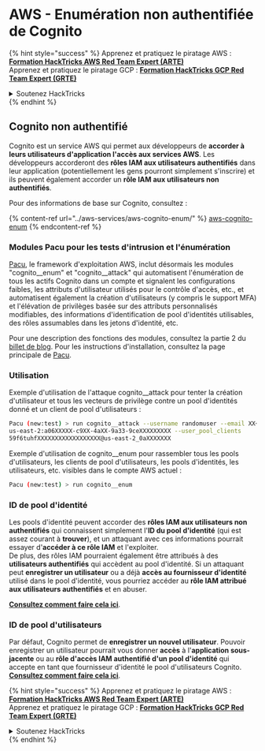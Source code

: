 # AWS - Enumération non authentifiée de Cognito

{% hint style="success" %}
Apprenez et pratiquez le piratage AWS :<img src="/.gitbook/assets/image.png" alt="" data-size="line">[**Formation HackTricks AWS Red Team Expert (ARTE)**](https://training.hacktricks.xyz/courses/arte)<img src="/.gitbook/assets/image.png" alt="" data-size="line">\
Apprenez et pratiquez le piratage GCP : <img src="/.gitbook/assets/image (2).png" alt="" data-size="line">[**Formation HackTricks GCP Red Team Expert (GRTE)**<img src="/.gitbook/assets/image (2).png" alt="" data-size="line">](https://training.hacktricks.xyz/courses/grte)

<details>

<summary>Soutenez HackTricks</summary>

* Consultez les [**plans d'abonnement**](https://github.com/sponsors/carlospolop)!
* **Rejoignez le** 💬 [**groupe Discord**](https://discord.gg/hRep4RUj7f) ou le [**groupe Telegram**](https://t.me/peass) ou **suivez-nous** sur **Twitter** 🐦 [**@hacktricks\_live**](https://twitter.com/hacktricks\_live)**.**
* **Partagez des astuces de piratage en soumettant des PR aux** [**HackTricks**](https://github.com/carlospolop/hacktricks) et [**HackTricks Cloud**](https://github.com/carlospolop/hacktricks-cloud) dépôts GitHub.

</details>
{% endhint %}

## Cognito non authentifié

Cognito est un service AWS qui permet aux développeurs de **accorder à leurs utilisateurs d'application l'accès aux services AWS**. Les développeurs accorderont des **rôles IAM aux utilisateurs authentifiés** dans leur application (potentiellement les gens pourront simplement s'inscrire) et ils peuvent également accorder un **rôle IAM aux utilisateurs non authentifiés**.

Pour des informations de base sur Cognito, consultez :

{% content-ref url="../aws-services/aws-cognito-enum/" %}
[aws-cognito-enum](../aws-services/aws-cognito-enum/)
{% endcontent-ref %}

### Modules Pacu pour les tests d'intrusion et l'énumération

[Pacu](https://github.com/RhinoSecurityLabs/pacu), le framework d'exploitation AWS, inclut désormais les modules "cognito__enum" et "cognito__attack" qui automatisent l'énumération de tous les actifs Cognito dans un compte et signalent les configurations faibles, les attributs d'utilisateur utilisés pour le contrôle d'accès, etc., et automatisent également la création d'utilisateurs (y compris le support MFA) et l'élévation de privilèges basée sur des attributs personnalisés modifiables, des informations d'identification de pool d'identités utilisables, des rôles assumables dans les jetons d'identité, etc.

Pour une description des fonctions des modules, consultez la partie 2 du [billet de blog](https://rhinosecuritylabs.com/aws/attacking-aws-cognito-with-pacu-p2). Pour les instructions d'installation, consultez la page principale de [Pacu](https://github.com/RhinoSecurityLabs/pacu).

### Utilisation

Exemple d'utilisation de l'attaque cognito__attack pour tenter la création d'utilisateur et tous les vecteurs de privilège contre un pool d'identités donné et un client de pool d'utilisateurs :
```bash
Pacu (new:test) > run cognito__attack --username randomuser --email XX+sdfs2@gmail.com --identity_pools
us-east-2:a06XXXXX-c9XX-4aXX-9a33-9ceXXXXXXXXX --user_pool_clients
59f6tuhfXXXXXXXXXXXXXXXXXX@us-east-2_0aXXXXXXX
```
Exemple d'utilisation de cognito__enum pour rassembler tous les pools d'utilisateurs, les clients de pool d'utilisateurs, les pools d'identités, les utilisateurs, etc. visibles dans le compte AWS actuel :
```bash
Pacu (new:test) > run cognito__enum
```
### ID de pool d'identité

Les pools d'identité peuvent accorder des **rôles IAM aux utilisateurs non authentifiés** qui connaissent simplement l'**ID du pool d'identité** (qui est assez courant à **trouver**), et un attaquant avec ces informations pourrait essayer d'**accéder à ce rôle IAM** et l'exploiter.\
De plus, des rôles IAM pourraient également être attribués à des **utilisateurs authentifiés** qui accèdent au pool d'identité. Si un attaquant peut **enregistrer un utilisateur** ou a déjà **accès au fournisseur d'identité** utilisé dans le pool d'identité, vous pourriez accéder au **rôle IAM attribué aux utilisateurs authentifiés** et en abuser.

[**Consultez comment faire cela ici**](../aws-services/aws-cognito-enum/cognito-identity-pools.md).

### ID de pool d'utilisateurs

Par défaut, Cognito permet de **enregistrer un nouvel utilisateur**. Pouvoir enregistrer un utilisateur pourrait vous donner **accès** à l'**application sous-jacente** ou au **rôle d'accès IAM authentifié d'un pool d'identité** qui accepte en tant que fournisseur d'identité le pool d'utilisateurs Cognito. [**Consultez comment faire cela ici**](../aws-services/aws-cognito-enum/cognito-user-pools.md#registration).

{% hint style="success" %}
Apprenez et pratiquez le piratage AWS :<img src="/.gitbook/assets/image.png" alt="" data-size="line">[**Formation HackTricks AWS Red Team Expert (ARTE)**](https://training.hacktricks.xyz/courses/arte)<img src="/.gitbook/assets/image.png" alt="" data-size="line">\
Apprenez et pratiquez le piratage GCP : <img src="/.gitbook/assets/image (2).png" alt="" data-size="line">[**Formation HackTricks GCP Red Team Expert (GRTE)**<img src="/.gitbook/assets/image (2).png" alt="" data-size="line">](https://training.hacktricks.xyz/courses/grte)

<details>

<summary>Soutenez HackTricks</summary>

* Consultez les [**plans d'abonnement**](https://github.com/sponsors/carlospolop)!
* **Rejoignez le** 💬 [**groupe Discord**](https://discord.gg/hRep4RUj7f) ou le [**groupe Telegram**](https://t.me/peass) ou **suivez** nous sur **Twitter** 🐦 [**@hacktricks\_live**](https://twitter.com/hacktricks\_live)**.**
* **Partagez des astuces de piratage en soumettant des PR aux** [**HackTricks**](https://github.com/carlospolop/hacktricks) et [**HackTricks Cloud**](https://github.com/carlospolop/hacktricks-cloud) github repos.

</details>
{% endhint %}
